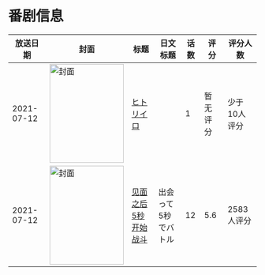 # 番剧信息

|放送日期|封面|标题|日文标题|话数|评分|评分人数|
|---|---|---|---|---|---|---|
|2021-07-12|<img src="https://lain.bgm.tv/pic/cover/c/e1/50/416443_M99N3.jpg" alt="封面" style="width:150px;height:200px;object-fit:cover;">|[ヒトリイロ](https://bangumi.tv/subject/416443)||1|暂无评分|少于10人评分|
|2021-07-12|<img src="https://lain.bgm.tv/pic/cover/c/4b/34/319286_Yt9hb.jpg" alt="封面" style="width:150px;height:200px;object-fit:cover;">|[见面之后5秒开始战斗](https://bangumi.tv/subject/319286)|出会って5秒でバトル|12|5.6|2583人评分|
